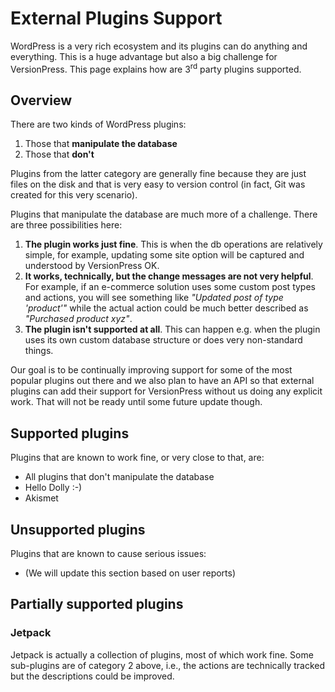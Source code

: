 # External Plugins Support

WordPress is a very rich ecosystem and its plugins can do anything and everything. This is a huge advantage but also a big challenge for VersionPress. This page explains how are 3<sup>rd</sup> party plugins supported.


## Overview

There are two kinds of WordPress plugins:

 1. Those that **manipulate the database**
 2. Those that **don't**

Plugins from the latter category are generally fine because they are just files on the disk and that is very easy to version control (in fact, Git was created for this very scenario).

Plugins that manipulate the database are much more of a challenge. There are three possibilities here:

 1. **The plugin works just fine**. This is when the db operations are relatively simple, for example, updating some site option will be captured and understood by VersionPress OK.
 2. **It works, technically, but the change messages are not very helpful**. For example, if an e-commerce solution uses some custom post types and actions, you will see something like *"Updated post of type 'product'"* while the actual action could be much better described as *"Purchased product xyz"*.
 3. **The plugin isn't supported at all**. This can happen e.g. when the plugin uses its own custom database structure or does very non-standard things.

Our goal is to be continually improving support for some of the most popular plugins out there and we also plan to have an API so that external plugins can add their support for VersionPress without us doing any explicit work. That will not be ready until some future update though.  


## Supported plugins

Plugins that are known to work fine, or very close to that, are:

 - All plugins that don't manipulate the database
 - Hello Dolly :-)
 - Akismet


## Unsupported plugins 

Plugins that are known to cause serious issues:

 - (We will update this section based on user reports)


## Partially supported plugins

### Jetpack

Jetpack is actually a collection of plugins, most of which work fine. Some sub-plugins are of category 2 above, i.e., the actions are technically tracked but the descriptions could be improved.